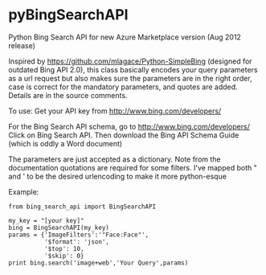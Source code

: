 pyBingSearchAPI
===============

Python Bing Search API for new Azure Marketplace version (Aug 2012 release)

Inspired by https://github.com/mlagace/Python-SimpleBing (designed for outdated Bing API 2.0),
this class basically encodes your query parameters as a url request 
but also makes sure the parameters are in the right order, 
case is correct for the mandatory parameters, and quotes are added.
Details are in the source comments.

To use:
Get your API key from http://www.bing.com/developers/

For the Bing Search API schema, go to http://www.bing.com/developers/
Click on Bing Search API. Then download the Bing API Schema Guide (which is oddly a Word document)

The parameters are just accepted as a dictionary. 
Note from the documentation quotations are required for some filters.
I've mapped both " and ' to be the desired urlencoding to make it more python-esque

Example:

    from bing_search_api import BingSearchAPI 
    
    my_key = "[your key]"
    bing = BingSearchAPI(my_key)
    params = {'ImageFilters':'"Face:Face"',
              '$format': 'json',
              '$top': 10,
              '$skip': 0}
    print bing.search('image+web','Your Query',params)
